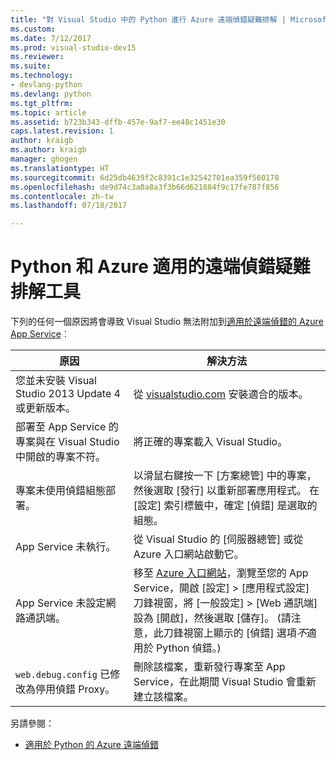 ```yaml
---
title: "對 Visual Studio 中的 Python 進行 Azure 遠端偵錯疑難排解 | Microsoft Docs"
ms.custom: 
ms.date: 7/12/2017
ms.prod: visual-studio-dev15
ms.reviewer: 
ms.suite: 
ms.technology:
- devlang-python
ms.devlang: python
ms.tgt_pltfrm: 
ms.topic: article
ms.assetid: b723b343-dffb-457e-9af7-ee48c1451e30
caps.latest.revision: 1
author: kraigb
ms.author: kraigb
manager: ghogen
ms.translationtype: HT
ms.sourcegitcommit: 6d25db4639f2c8391c1e32542701ea359f560178
ms.openlocfilehash: de9d74c3a0a8a3f3b66d621884f9c17fe787f856
ms.contentlocale: zh-tw
ms.lasthandoff: 07/18/2017

---
```


# <a name="remote-debugging-troubleshooter-for-python-and-azure"></a>Python 和 Azure 適用的遠端偵錯疑難排解工具

下列的任何一個原因將會導致 Visual Studio 無法附加到[適用於遠端偵錯的 Azure App Service](debugging-azure-remote.md)︰

| 原因 | 解決方法 |
| --- | --- |
| 您並未安裝 Visual Studio 2013 Update 4 或更新版本。 | 從 [visualstudio.com](https://www.visualstudio.com/downloads/) 安裝適合的版本。 | 
| 部署至 App Service 的專案與在 Visual Studio 中開啟的專案不符。 | 將正確的專案載入 Visual Studio。 |
| 專案未使用偵錯組態部署。 | 以滑鼠右鍵按一下 [方案總管] 中的專案，然後選取 [發行] 以重新部署應用程式。 在 [設定] 索引標籤中，確定 [偵錯] 是選取的組態。 |
| App Service 未執行。 | 從 Visual Studio 的 [伺服器總管] 或從 Azure 入口網站啟動它。 |
| App Service 未設定網路通訊端。 | 移至 [Azure 入口網站](https://portal.azure.com)，瀏覽至您的 App Service，開啟 [設定] > [應用程式設定] 刀鋒視窗，將 [一般設定] > [Web 通訊端]設為 [開啟]，然後選取 [儲存]。 (請注意，此刀鋒視窗上顯示的 [偵錯] 選項*不*適用於 Python 偵錯。) |
| `web.debug.config` 已修改為停用偵錯 Proxy。 | 刪除該檔案，重新發行專案至 App Service，在此期間 Visual Studio 會重新建立該檔案。 |

另請參閱：

- [適用於 Python 的 Azure 遠端偵錯](debugging-azure-remote.md)

